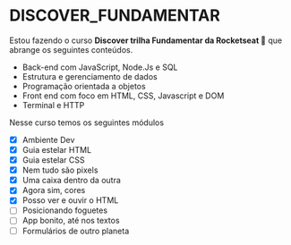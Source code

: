 # DISCOVER_FUNDAMENTAR

Estou fazendo o curso **Discover trilha Fundamentar da Rocketseat :rocket:** que abrange os seguintes conteúdos. 

* Back-end com JavaScript, Node.Js e SQL
* Estrutura e gerenciamento de dados
* Programação orientada a objetos
* Front end com foco em HTML, CSS, Javascript e DOM
* Terminal e HTTP

Nesse curso temos os seguintes módulos
- [x] Ambiente Dev
- [x] Guia estelar HTML
- [x] Guia estelar CSS
- [x] Nem tudo são pixels
- [x] Uma caixa dentro da outra
- [x] Agora sim, cores
- [x] Posso ver e ouvir o HTML
- [ ] Posicionando foguetes
- [ ] App bonito, até nos textos
- [ ] Formulários de outro planeta
